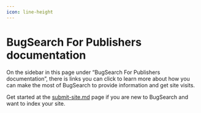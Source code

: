 ```yaml
---
icon: line-height
---
```


# BugSearch For Publishers documentation

On the sidebar in this page under “BugSearch For Publishers documentation”, there is links you can click to learn more about how you can make the most of BugSearch to provide information and get site visits.

Get started at the [submit-site.md](../bugsearch/submit-site.md "mention") page if you are new to BugSearch and want to index your site.
